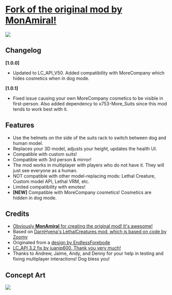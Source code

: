 

# [Fork of the original mod by **MonAmiral**!](https://thunderstore.io/c/lethal-company/p/MonAmiral/PlayerDogModel/)

![](https://imgur.com/gA6h0Qf.png)

## Changelog

**[1.0.0]**
- Updated to LC_API_V50. Added compatibility with MoreCompany which hides cosmetics when in dog mode.

**[1.0.1]**
- Fixed issue causing your own MoreCompany cosmetics to be visible in first-person. Also added dependency to x753-More_Suits since this mod tends to work best with it.

## Features
- Use the helmets on the side of the suits rack to switch between dog and human model.
- Replaces your 3D model, adjusts your height, updates the health UI.
- Compatible with custom suits!
- Compatible with 3rd person & mirror!
- The mod works in multiplayer with players who do not have it. They will just see everyone as a human.
- NOT compatible with other model-replacing mods: Lethal Creature, Custom model API, Lethal VRM, etc.
- Limited compatibility with emotes!
- **[NEW]** Compatible with MoreCompany cosmetics! Cosmetics are hidden in dog mode.

## Credits
- [Obviously **MonAmiral** for creating the original mod! It's awesome!](https://thunderstore.io/c/lethal-company/p/MonAmiral/PlayerDogModel/)
- Based on [DarnHyena's LethalCreatures mod, which is based on code by Zoomy](https://github.com/DarnHyena/LethalCreatures)
- Originated from a [design by EndlessForebode](https://twitter.com/UslurpArt/status/1724137874717573268)
- [LC_API 3.2 fix by juanjp600. Thank you very much!](https://github.com/MonAmiral/PlayerDogModel/pull/12)
- Thanks to Andrew, Jaime, Andy, and Denny for your help in testing and fixing multiplayer interactions! Dog bless you!

## Concept Art
![](https://pbs.twimg.com/media/F-1eD_IWYAAwKmh.jpg)